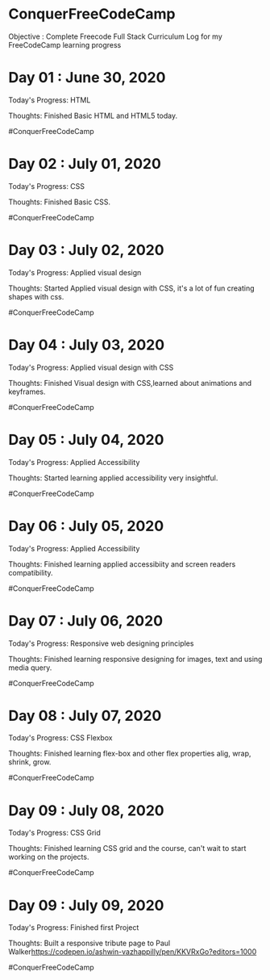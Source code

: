 # ConquerFreeCodeCamp
Objective : Complete Freecode Full Stack Curriculum
Log for my FreeCodeCamp learning progress



# Day 01 : June 30, 2020
Today's Progress: HTML

Thoughts: Finished Basic HTML and HTML5 today.

#ConquerFreeCodeCamp

# Day 02 : July 01, 2020
Today's Progress: CSS

Thoughts: Finished Basic CSS.

#ConquerFreeCodeCamp

# Day 03 : July 02, 2020
Today's Progress: Applied visual design

Thoughts: Started Applied visual design with CSS, it's a lot of fun creating shapes with css.

#ConquerFreeCodeCamp

# Day 04 : July 03, 2020
Today's Progress: Applied visual design with CSS

Thoughts: Finished Visual design with CSS,learned about animations and keyframes.

#ConquerFreeCodeCamp

# Day 05 : July 04, 2020
Today's Progress: Applied Accessibility

Thoughts: Started learning applied accessibility very insightful.

#ConquerFreeCodeCamp

# Day 06 : July 05, 2020
Today's Progress: Applied Accessibility

Thoughts: Finished learning applied accessibiity and screen readers compatibility.

#ConquerFreeCodeCamp

# Day 07 : July 06, 2020
Today's Progress: Responsive web designing principles

Thoughts: Finished learning responsive designing for images, text and using media query.

#ConquerFreeCodeCamp

# Day 08 : July 07, 2020
Today's Progress: CSS Flexbox

Thoughts: Finished learning flex-box and other flex properties alig, wrap, shrink, grow.

#ConquerFreeCodeCamp

# Day 09 : July 08, 2020
Today's Progress: CSS Grid

Thoughts: Finished learning CSS grid and the course, can't wait to start working on the projects.

#ConquerFreeCodeCamp

# Day 09 : July 09, 2020
Today's Progress: Finished first Project

Thoughts: Built a responsive tribute page to Paul Walker<https://codepen.io/ashwin-vazhappilly/pen/KKVRxGo?editors=1000>

#ConquerFreeCodeCamp

